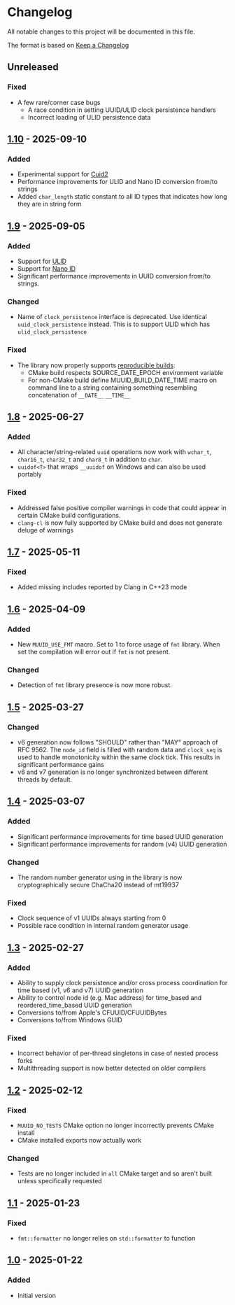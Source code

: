 # Changelog
All notable changes to this project will be documented in this file.

The format is based on [Keep a Changelog](https://keepachangelog.com/en/1.0.0/)

## Unreleased

### Fixed
- A few rare/corner case bugs
  - A race condition in setting UUID/ULID clock persistence handlers
  - Incorrect loading of ULID persistence data

## [1.10] - 2025-09-10

### Added
- Experimental support for [Cuid2](https://github.com/paralleldrive/cuid2)
- Performance improvements for ULID and Nano ID conversion from/to strings
- Added `char_length` static constant to all ID types that indicates how long they
  are in string form

## [1.9] - 2025-09-05

### Added
- Support for [ULID](https://github.com/ulid/spec)
- Support for [Nano ID](https://github.com/ai/nanoid)
- Significant performance improvements in UUID conversion from/to strings.

### Changed
- Name of `clock_persistence` interface is deprecated. Use identical `uuid_clock_persistence` instead.
  This is to support ULID which has `ulid_clock_persistence`

### Fixed
- The library now properly supports [reproducible builds](https://reproducible-builds.org):
  - CMake build respects SOURCE_DATE_EPOCH environment variable
  - For non-CMake build define MUUID_BUILD_DATE_TIME macro on command line to a string
    containing something resembling concatenation of `__DATE__` `__TIME__`

## [1.8] - 2025-06-27

### Added
- All character/string-related `uuid` operations now work with `wchar_t`, `char16_t`, 
  `char32_t` and `char8_t` in addition to `char`.
- `uuidof<T>` that wraps `__uuidof` on Windows and can also be used portably

### Fixed
- Addressed false positive compiler warnings in code that could appear in certain CMake build configurations.
- `clang-cl` is now fully supported by CMake build and does not generate deluge of warnings

## [1.7] - 2025-05-11

### Fixed
- Added missing includes reported by Clang in C++23 mode

## [1.6] - 2025-04-09

### Added
- New `MUUID_USE_FMT` macro. Set to 1 to force usage of `fmt` library. When set the compilation 
  will error out if `fmt` is not present. 

### Changed
- Detection of `fmt` library presence is now more robust. 

## [1.5] - 2025-03-27

### Changed
- v6 generation now follows "SHOULD" rather than "MAY" approach of RFC 9562. The `node_id` field
  is filled with random data and `clock_seq` is used to handle monotonicity within the same clock tick.
  This results in significant performance gains
- v6 and v7 generation is no longer synchronized between different threads by default. 

## [1.4] - 2025-03-07

### Added
- Significant performance improvements for time based UUID generation
- Significant performance improvements for random (v4) UUID generation

### Changed
- The random number generator using in the library is now cryptographically secure ChaCha20 instead of mt19937

### Fixed
- Clock sequence of v1 UUIDs always starting from 0
- Possible race condition in internal random generator usage

## [1.3] - 2025-02-27

### Added
- Ability to supply clock persistence and/or cross process coordination for time based (v1, v6 and v7) UUID generation
- Ability to control node id (e.g. Mac address) for time_based and reordered_time_based UUID generation
- Conversions to/from Apple's CFUUID/CFUUIDBytes
- Conversions to/from Windows GUID

### Fixed
- Incorrect behavior of per-thread singletons in case of nested process forks
- Multithreading support is now better detected on older compilers

## [1.2] - 2025-02-12

### Fixed
- `MUUID_NO_TESTS` CMake option no longer incorrectly prevents CMake install
- CMake installed exports now actually work

### Changed
- Tests are no longer included in `all` CMake target and so aren't built unless specifically requested

## [1.1] - 2025-01-23

### Fixed
- `fmt::formatter` no longer relies on `std::formatter` to function

## [1.0] - 2025-01-22

### Added
- Initial version

[1.0]: https://github.com/gershnik/modern-uuid/releases/v1.0
[1.1]: https://github.com/gershnik/modern-uuid/releases/v1.1
[1.2]: https://github.com/gershnik/modern-uuid/releases/v1.2
[1.3]: https://github.com/gershnik/modern-uuid/releases/v1.3
[1.4]: https://github.com/gershnik/modern-uuid/releases/v1.4
[1.5]: https://github.com/gershnik/modern-uuid/releases/v1.5
[1.6]: https://github.com/gershnik/modern-uuid/releases/v1.6
[1.7]: https://github.com/gershnik/modern-uuid/releases/v1.7
[1.8]: https://github.com/gershnik/modern-uuid/releases/v1.8
[1.9]: https://github.com/gershnik/modern-uuid/releases/v1.9
[1.10]: https://github.com/gershnik/modern-uuid/releases/v1.10
